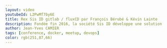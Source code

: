 ```yaml
---
layout: video
youtubeId: L2PwMf7by6E
title: Rex Sis ID gitlab / fluxCD par François Bérubé & Kévin Lainte
description: Fondée fin 2016, la société Sis ID développe une solution de certification des coordonnées bancaires. Dès 2017, Sis ID a fait le pari de Docker en production avec Rancher 1 (Cattle) comme orchestrateur, CI/CD full Gitlab. Après 4 ans, Rancher a laissé place à K8S, en full GitOps avec Gitlab et FluxCD. On vous raconte comment tout cela s'est passé.
author: Jean-Yves CAMIER
tags: [conference, docker, meetup, devops]
color: rgb(251,87,66)
---
```

